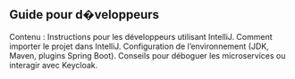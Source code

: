## Guide pour d�veloppeurs 
Contenu : Instructions pour les développeurs utilisant IntelliJ.
Comment importer le projet dans IntelliJ.
Configuration de l’environnement (JDK, Maven, plugins Spring Boot).
Conseils pour déboguer les microservices ou interagir avec Keycloak.